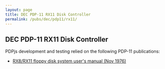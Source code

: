 ```yaml
---
layout: page
title: DEC PDP-11 RX11 Disk Controller
permalink: /pubs/dec/pdp11/rx11/
---
```


DEC PDP-11 RX11 Disk Controller
---

PDPjs development and testing relied on the following PDP-11 publications:

- [RX8/RX11 floppy disk system user's manual (Nov 1976)](http://archive.pcjs.org/pubs/dec/pdp11/rx11/EK-RX01-OP-001_RX11UM_Nov76.pdf)
